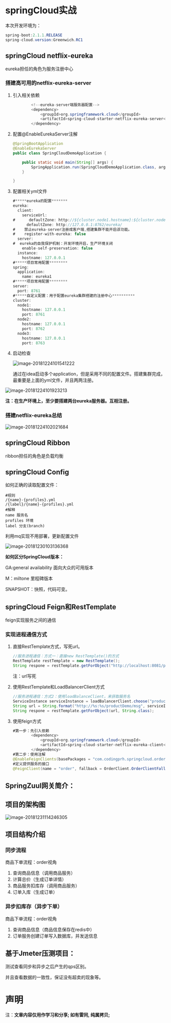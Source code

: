 # springCloud实战

本次开发环境为：

```java
spring-boot:2.1.1.RELEASE
spring-cloud.version:Greenwich.RC1
```

## springCloud netflix-eureka

eureka担任的角色为服务注册中心

### 搭建高可用的netflix-eureka-server

1. 引入相关依赖

   ```java
           <!--eureka-server端服务器配置-->
           <dependency>
               <groupId>org.springframework.cloud</groupId>
               <artifactId>spring-cloud-starter-netflix-eureka-server</artifactId>
           </dependency>
   ```

2. 配置@EnableEurekaServer注解

   ```java
   @SpringBootApplication
   @EnableEurekaServer
   public class SpringCloudDemoApplication {
   
       public static void main(String[] args) {
           SpringApplication.run(SpringCloudDemoApplication.class, args);
       }
   
   }
   ```

3. 配置相关yml文件

   ```java
   #*****eureka的配置*******
   eureka:
     client:
       serviceUrl:
   #      defaultZone: http://${cluster.node1.hostname}:${cluster.node1.port}/eureka/
         defaultZone: http://127.0.0.1:8762/eureka/
   #    禁止eureka-server注册成客户端,搭建集群不能开启该功能。
   #    register-with-eureka: false
     server:
   #  eureka的自我保护机制：开发环境开启，生产环境关闭
       enable-self-preservation: false
     instance:
       hostname: 127.0.0.1
   #*****项目常用配置********
   spring:
     application:
       name: eureka1
   #*****项目常用配置********
   server:
     port: 8761
   #*****自定义配置：用于配置eureka集群搭建的注册中心**********
   cluster:
     node1:
       hostname: 127.0.0.1
       port: 8761
     node2:
       hostname: 127.0.0.1
       port: 8762
     node3:
       hostname: 127.0.0.1
       port: 8763
   ```

4. 启动检查

   ![image-20181224101541222](https://ws4.sinaimg.cn/large/006tNbRwgy1fyhm8dimnqj310c03y3yy.jpg)

   通过在idea启动多个application，但是采用不同的配置文件。搭建集群完成，最重要是上面的yml文件，并且两两注册。

![image-20181224101923213](https://ws1.sinaimg.cn/large/006tNbRwgy1fyhmc5hyrfj30ji0bcdi5.jpg)

**注：在生产环境上，至少要搭建两台eureka服务器。互相注册。**

### 搭建netflix-eureka总结

![image-20181224102021684](https://ws1.sinaimg.cn/large/006tNbRwgy1fyhmd6288aj30j00ba416.jpg)

## springCloud Ribbon

ribbon担任的角色是负载均衡

## springCloud Config

如何正确的读取配置文件：

```shell
#规则
/{name}-{profiles}.yml
/{label}/{name}-{profiles}.yml
#解释
name 服务名
profiles 环境
label 分支(branch)
```

利用mq实现不用部署，更新配置文件

![image-20181230103136368](https://ws3.sinaimg.cn/large/006tNbRwly1fyokeq7sowj318u0nwqbr.jpg)

**如何区分SpringCloud版本：**

GA:general availability 面向大众的可用版本

M：miltone 里程碑版本

SNAPSHOT：快照，代码可变。

## springCloud Feign和RestTemplate

feign实现服务之间的通信

### 实现进程通信方式

1. 直接RestTemplate方式，写死url。

   ```java
   //服务进程通信：方式一：直接new RestTemplate()的方式
   RestTemplate restTemplate = new RestTemplate();
   String respone = restTemplate.getForObject("http://localhost:8081/productDemo/msg", String.class);
   ```

   注：url写死

2. 使用RestTemplate和LoadBalancerClient方式

   ```java
   //服务进程通信：方式2：使用loadBalanceClient，来获取服务名
   ServiceInstance serviceInstance = loadBalancerClient.choose("product");
   String url = String.format("http://%s:%s/productDemo/msg", serviceInstance.getHost(), serviceInstance.getPort());
   String respone = restTemplate.getForObject(url, String.class);
   ```

3. 使用feign方式

   ```java
   #第一步：先引入依赖
           <dependency>
               <groupId>org.springframework.cloud</groupId>
               <artifactId>spring-cloud-starter-netflix-eureka-client</artifactId>
           </dependency>
   #第二步：使用注解
   @EnableFeignClients(basePackages = "com.codingprh.springcloud.order_client.client")
   #定义提供服务的接口
   @FeignClient(name = "order", fallback = OrderClient.OrderClientFallback.class)
   ```

## SpringZuul网关简介：

## 项目的架构图

![image-20181231114246305](https://ws2.sinaimg.cn/large/006tNbRwly1fyps32ulq5j31020s512b.jpg)

## 项目结构介绍

### 同步流程

商品下单流程：order视角

1. 查询商品信息（调用商品服务）
2. 计算总价（生成订单详情）
3. 商品服务扣库存（调用商品服务）
4. 订单入库（生成订单）

### 异步扣库存（异步下单）

商品下单流程：order视角

1. 查询商品信息（商品信息保存在redis中）
2. 订单服务创建订单写入数据库，并发送信息



## 基于Jmeter压测项目：

测试查看同步和异步之后产生的qps区别。

并且查看数据的一致性，保证没有超卖的现象等。

# 声明

注：**文章内容仅用作学习和分享; 如有雷同, 纯属拷贝;** 

